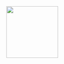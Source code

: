 <div align="center"> 
  <img height="137px" src="https://github-readme-stats.vercel.app/api?username=CodeDuang&hide_title=true&hide_border=true&show_icons=ambient_gradient" /> 
</div>




<!--
**CodeDuang/CodeDuang** is a ✨ _special_ ✨ repository because its `README.md` (this file) appears on your GitHub profile.

Here are some ideas to get you started:

- 🔭 I’m currently working on ...
- 🌱 I’m currently learning ...
- 👯 I’m looking to collaborate on ...
- 🤔 I’m looking for help with ...
- 💬 Ask me about ...
- 📫 How to reach me: ...
- 😄 Pronouns: ...
- ⚡ Fun fact: ...
-->
